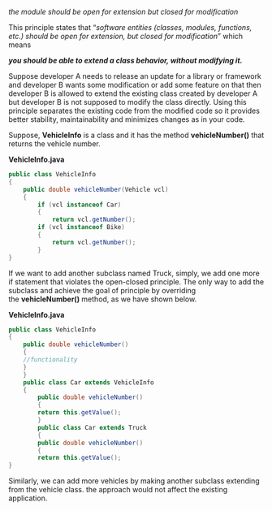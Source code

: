 *the module should be open for extension but closed for modification*

This principle states that “*software entities (classes, modules, functions, etc.) should be open for extension, but closed for modification*” which means 

***you should be able to extend a class behavior, without modifying it.***

Suppose developer A needs to release an update for a library or framework and developer B wants some modification or add some feature on that then developer B is allowed to extend the existing class created by developer A but developer B is not supposed to modify the class directly. Using this principle separates the existing code from the modified code so it provides better stability, maintainability and minimizes changes as in your code.

Suppose, **VehicleInfo** is a class and it has the method **vehicleNumber()** that returns the vehicle number.

**VehicleInfo.java**

```java
public class VehicleInfo  
{  
	public double vehicleNumber(Vehicle vcl)   
	{  
		if (vcl instanceof Car)   
		{  
			return vcl.getNumber();  
		if (vcl instanceof Bike)   
		{  
			return vcl.getNumber();  
		}  
}
```

If we want to add another subclass named Truck, simply, we add one more if statement that violates the open-closed principle. The only way to add the subclass and achieve the goal of principle by overriding the **vehicleNumber()** method, as we have shown below.

**VehicleInfo.java**

```java
public class VehicleInfo   
{  
	public double vehicleNumber()   
	{  
	//functionality   
	}  
	}  
	public class Car extends VehicleInfo   
	{  
		public double vehicleNumber()   
		{  
		return this.getValue();  
		}  
		public class Car extends Truck   
		{  
		public double vehicleNumber()   
		{  
		return this.getValue();  
}
```

Similarly, we can add more vehicles by making another subclass extending from the vehicle class. the approach would not affect the existing application.
